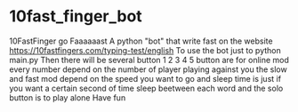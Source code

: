 # 10fast_finger_bot
10FastFinger go Faaaaaast
A python "bot" that write fast on the website https://10fastfingers.com/typing-test/english
To use the bot just to python main.py
Then there will be several button 1 2 3 4 5 button are for online mod every number depend on the number of player playing against you the slow and fast mod depend on the speed you want to go and sleep time is just if you want a certain second of time sleep beetween each word and the solo button is to play alone
Have fun
